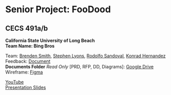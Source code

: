 # **Senior Project: FooDood**

## **CECS 491a/b**
**California State University of Long Beach**\
**Team Name: Bing Bros**

Team: [Brenden Smith](https://www.linkedin.com/in/brenden-s-smith/), [Stephen Lyons](https://www.linkedin.com/in/stephen-lyons/), [Rodolfo Sandoval](https://www.linkedin.com/in/rudyspg), [Konrad Hernandez](https://www.linkedin.com/in/konrad-hernandez)\
Feedback: [Document](https://csulb-my.sharepoint.com/:w:/g/personal/arash_saifhashemi_csulb_edu/EU4I-9eU7MZHhPnAUPE2YQcBg1i3EsgpOkb1e9u9mhb3zA?e=4%3Alryq14&at=9)\
**Documents Folder** *Read Only* [PRD, RFP, DD, Diagrams]: [Google Drive](https://drive.google.com/drive/folders/1NEC1xXpPWTRdaVzdG8yndHLy1BprPkUT?usp=sharing)\
Wireframe: [Figma](https://www.figma.com/file/riGS3WArD8vaWNttwlXUls/Wireframe)

[YouTube](https://www.youtube.com/c/BingBros)\
[Presentation Slides](https://docs.google.com/presentation/d/1oQiz8q5eKTryzq4bqgrvuvIC2BK1OMsx7xgBAQfn1UQ/edit?usp=sharing)
